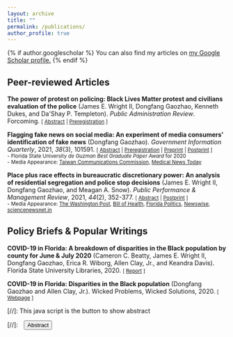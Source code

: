 ```yaml
---
layout: archive
title: ""
permalink: /publications/
author_profile: true
---
```


{% if author.googlescholar %}
  You can also find my articles on <u><a href="{{author.googlescholar}}">my Google Scholar profile</a>.</u>
{% endif %}

## Peer-reviewed Articles
**The power of protest on policing: Black Lives Matter protest and civilians evaluation of the police** (James E. Wright II, Dongfang Gaozhao, Kenneth Dukes, and Da'Shay P. Templeton). _Public Administration Review_. Forcoming. <small>[ <a href="#/" onclick="visib('blm-abstract')">Abstract</a> | [Preregistration][blm-prereg] ]</small>

<div id="blm-abstract" style="display: none; text-align: justify; line-height: 1.2" ><small>
In 2020, police brutality against Black Americans catalyzed BLM protests across all 50 states. Though BLM protests continue to permeate society, few scholars explore how these protests change Americans’ perceptions of the police. To investigate this phenomenon more meticulously, we administered an online survey experiment—oversampling Black American participants—to measure how protest culture, specifically BLM protests, influence participants’ perceptions of the police. Our survey found that 1) Black American participants have a lower evaluation of police performance, but a higher evaluation of the BLM Movement than White American participants and 2) the presence of a general protest negatively impacts peoples’ perception of police performance. Using Critical Race Theory (CRT) these findings suggest that the visibility of BLM protest changes both Black and White perceptions of the police at varying degrees.
</small><br><br/></div>

[blm-prereg]: https://osf.io/43qe8


**Flagging fake news on social media: An experiment of media consumers’ identification of fake news** (Dongfang Gaozhao). _Government Information Quarterly_, 2021, _38_(3), 101591. <small>[ <a href="#/" onclick="visib('fake-news-abstract')">Abstract</a> | [Preregistration][fake-news-prereg] | [Preprint][fake-news-preprint] | [Postprint][fake-news-postprint] ]</small><br/>
<small> - Florida State University _de Guzman Best Graduate Paper Award_ for 2020</small><br/>
<small> - Media Appearance: [Taiwan Communications Commission][taiwan-communications-commission], [Medical News Today][medical-news-today]</small>

<div id="fake-news-abstract" style="display: none; text-align: justify; line-height: 1.2" ><small>
Policymakers are taking action to protect their citizens and democratic systems from online misinformation. However, media consumers usually have a hard time differentiating misinformation from authentic information. There are two explanations for this difficulty, namely lazy reasoning and motivated reasoning. While lazy reasoning suggests that people may feel reluctant to conduct critical reasoning when consuming online information, the motivated reasoning theory points out that individuals are also thinking in alignment with their identities and established viewpoints. A proposed approach to address this issue is adding fact-checking flags in the hope that flags could alert people to information falsehoods and stimulate critical thinking. This study examines the impact of fact-checking flags on media consumers' identification of fake news. Conducting an experiment (n = 717) on Amazon Mechanical Turk, the study finds that experimental participants with different political backgrounds depend heavily on flag-checking results provided by flags. Flags are powerful to influence people's judgments in a way that participants have blind beliefs in flags even if the flag assessments are inaccurate. Furthermore, the study's results indicate that flag assessments made by professional fact-checkers or crowdsourcing are equally influential in shaping participants' identification. These observations provide public and private leaders with suggestions that fact-checking flags can significantly affect media consumers' identification of fake news. However, flags appear to have little ability to promote critical thinking in this experiment.
</small><br><br/></div>

[fake-news-prereg]: https://osf.io/4g7mw
[fake-news-preprint]: https://www.researchgate.net/publication/345413560_Flagging_fake_news_on_social_media_An_experiment_of_media_consumers'_identification_of_fake_news
[fake-news-postprint]: https://doi.org/10.1016/j.giq.2021.101591
[taiwan-communications-commission]: https://www.ncc.gov.tw/chinese/files/21042/5190_45998_210429_1.pdf
[medical-news-today]: https://www.medicalnewstoday.com/articles/how-has-social-media-affected-mental-health-during-the-pandemic


**Place plus race effects in bureaucratic discretionary power: An analysis of residential segregation and police stop decisions** (James E. Wright II, Dongfang Gaozhao, and Meagan A. Snow). _Public Performance & Management Review_, 2021, _44_(2), 352-377. <small>[ <a href="#/" onclick="visib('segregation-abstract')">Abstract</a> | [Postprint][segregation-postprint] ]</small><br/>
<small> - Media Appearance: [The Washington Post][twp], [Bill of Health][boh], [Florida Politics][flp], [Newswise][newswise], [sciencenewsnet.in][sciencenewsnet.in]</small>

<div id="segregation-abstract" style="display: none; text-align: justify; line-height: 1.2" ><small>
Discrepancies in bureaucrat behavior, residential segregation, and police stops that turn deadly have spurred critical analysis surrounding who gets stopped by the police and what happens once they get stopped. This study considers the effect of officers’ decision when performing vehicle stops and conducting vehicle or person searches, as measured at the block group level in Minneapolis neighborhoods. This research is one of the few empirical studies within public administration which examines police stop decisions during vehicle stops in segregated areas, and one of the few empirical studies that explores police actions toward immigrants. We find that majority African American areas of high segregation have 40% more vehicle or person searches than other parts of the city. Second, we find that in predominately African American areas with growing pockets of East African immigrant areas will be subject to 50% more vehicle and person searches. These results indicate that Black (whether native or foreign born) populations of people are more likely to have investigatory interactions with police officers.
</small><br><br/></div>

[segregation-postprint]: https://doi.org/10.1080/15309576.2020.1798789
[twp]: https://www.washingtonpost.com/politics/2021/04/15/derek-chauvins-murder-trial-puts-local-governments-stand/
[boh]: https://blog.petrieflom.law.harvard.edu/2021/09/10/health-justice-criminal-legal-system/
[flp]: https://floridapolitics.com/archives/358332-takeaways-from-tallahassee-early-voting-gratitude/
[newswise]: https://www.newswise.com/politics/fsu-researcher-finds-links-between-police-searches-and-race-in-minneapolis/?article_id=736395
[sciencenewsnet.in]: https://sciencenewsnet.in/fsu-researcher-finds-links-between-police-searches-and-race-in-minneapolis/


## Policy Briefs & Popular Writings
**COVID-19 in Florida: A breakdown of disparities in the Black population by county for June & July 2020** (Cameron C. Beatty, James E. Wright II, Dongfang Gaozhao, Erica R. Wiborg, Allen Clay, Jr., and Keandra Davis). Florida State University Libraries, 2020. <small> [ [Report][covid-report1] ]</small>

[covid-report1]: https://purl.lib.fsu.edu/diginole/FSU_libsubv1_scholarship_submission_1597298714_e2d33148

**COVID-19 in Florida: Disparities in the Black population** (Dongfang Gaozhao and Allen Clay, Jr.). Wicked Problems, Wicked Solutions, 2020. <small>[ [Webpage][covid-report2] ]</small> 

[covid-report2]: https://wicked-solutions.blog/2020/10/19/covid-19-in-florida-disparities-in-the-black-population/


[//]: This java script is the button to show abstract
<script>
 function visib(id) {
  var x = document.getElementById(id);
  if (x.style.display === "block") {
    x.style.display = "none";
  } else {
    x.style.display = "block";
  }
}
</script>

[//]:&emsp;<button onclick="visib('polariz')" class="btn btn--inverse btn--small">Abstract</button>
